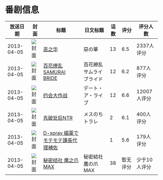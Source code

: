 # 番剧信息

|放送日期|封面|标题|日文标题|话数|评分|评分人数|
|---|---|---|---|---|---|---|
|2013-04-05|![封面](https://lain.bgm.tv/pic/cover/c/39/18/46307_17Zzm.jpg)|[恶之华](https://bangumi.tv/subject/46307)|惡の華|13|6.5|2337人评分|
|2013-04-05|![封面](https://lain.bgm.tv/pic/cover/c/af/bc/48055_sI90L.jpg)|[百花缭乱 SAMURAI BRIDE](https://bangumi.tv/subject/48055)|百花繚乱 サムライブライド|12|6.2|877人评分|
|2013-04-05|![封面](https://lain.bgm.tv/pic/cover/c/99/08/49131_CIPjC.jpg)|[约会大作战](https://bangumi.tv/subject/49131)|デート・ア・ライブ|12|6.6|12007人评分|
|2013-04-05|![封面](https://bangumi.tv/img/no_icon_subject.png)|[先破处后NTR](https://bangumi.tv/subject/72710)|メスのちトラレ|2|6.1|400人评分|
|2013-04-05|![封面](https://bangumi.tv/img/no_icon_subject.png)|[D-spray 媚薬でモテモテ課長代理補佐](https://bangumi.tv/subject/76043)||1|5.6|179人评分|
|2013-04-05|![封面](https://lain.bgm.tv/pic/cover/c/72/3b/232975_KtRFB.jpg)|[秘密结社 鹰之爪 MAX](https://bangumi.tv/subject/232975)|秘密結社鷹の爪 MAX|38|暂无评分|少于10人评分|
